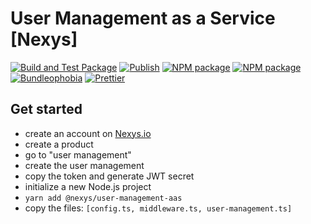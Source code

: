 # User Management as a Service [Nexys]

[![Build and Test Package](https://github.com/nexys-system/user-management-aas/actions/workflows/test.yml/badge.svg)](https://github.com/nexys-system/user-management-aas/actions/workflows/test.yml)
[![Publish](https://github.com/nexys-system/user-management-aas/actions/workflows/publish.yml/badge.svg)](https://github.com/nexys-system/user-management-aas/actions/workflows/publish.yml)
[![NPM package](https://badge.fury.io/js/%40nexys%2Fuser-management-aas.svg)](https://www.npmjs.com/package/@nexys/user-management-aas)
[![NPM package](https://img.shields.io/npm/v/@nexys/user-management-aas.svg)](https://www.npmjs.com/package/@nexys/user-management-aas)
[![Bundleophobia](https://badgen.net/bundlephobia/min/@nexys/user-management-aas)](https://bundlephobia.com/result?p=@nexys/user-management-aas)
[![Prettier](https://img.shields.io/badge/code_style-prettier-ff69b4.svg)](https://prettier.io/)

## Get started

- create an account on [Nexys.io](https://app.nexys.io)
- create a product
- go to "user management"
- create the user management
- copy the token and generate JWT secret
- initialize a new Node.js project
- `yarn add @nexys/user-management-aas`
- copy the files: `[config.ts, middleware.ts, user-management.ts]`
